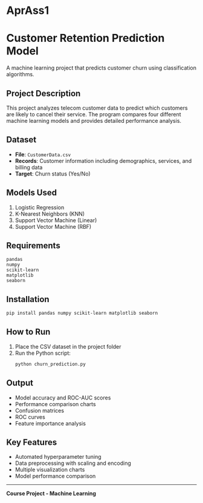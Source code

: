 # AprAss1

# Customer Retention Prediction Model

A machine learning project that predicts customer churn using classification algorithms.

## Project Description

This project analyzes telecom customer data to predict which customers are likely to cancel their service. The program compares four different machine learning models and provides detailed performance analysis.

## Dataset

- **File**: `CustomerData.csv`
- **Records**: Customer information including demographics, services, and billing data
- **Target**: Churn status (Yes/No)

## Models Used

1. Logistic Regression
2. K-Nearest Neighbors (KNN)
3. Support Vector Machine (Linear)
4. Support Vector Machine (RBF)

## Requirements

```
pandas
numpy
scikit-learn
matplotlib
seaborn
```

## Installation

```bash
pip install pandas numpy scikit-learn matplotlib seaborn
```

## How to Run

1. Place the CSV dataset in the project folder
2. Run the Python script:
   ```bash
   python churn_prediction.py
   ```

## Output

- Model accuracy and ROC-AUC scores
- Performance comparison charts
- Confusion matrices
- ROC curves
- Feature importance analysis

## Key Features

- Automated hyperparameter tuning
- Data preprocessing with scaling and encoding
- Multiple visualization charts
- Model performance comparison

---
**Course Project - Machine Learning**
